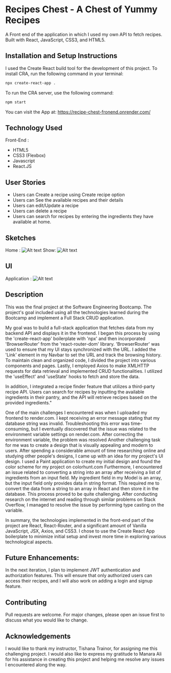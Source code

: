 # Recipes Chest - A Chest of Yummy Recipes

A Front end of the application in which I used my own API to fetch recipes. Built with React, JavaScript, CSS3, and HTML5.

## Installation and Setup Instructions

I used the Create React build tool for the development of this project. To install CRA, run the following command in your terminal:

```bash
npx create-react-app .
```

To run the CRA server, use the following command:

```bash
npm start
```

You can visit the App at:
https://recipe-chest-fronend.onrender.com/

## Technology Used

Front-End :

- HTML5
- CSS3 (Flexbox)
- Javascript
- React.JS

## User Stories

- Users can Create a recipe using Create recipe option
- Users can See the available recipes and their details
- Users can edit/Update a recipe
- Users can delete a recipe
- Users can search for recipes by entering the ingredients they have available at home.

## Sketches

Home : ![Alt text](./public/Home.png/200x200)
Show: ![Alt text](./public/show-page.png/200x200)

## UI

Application : ![Alt text](./public/UI.png/200x200)

## Description

This was the final project at the Software Engineering Bootcamp. The project's goal included using all the technologies learned during the Bootcamp and implement a Full Stack CRUD application.

My goal was to build a full-stack application that fetches data from my backend API and displays it in the frontend. I began this process by using the 'create-react-app' boilerplate with 'npx' and then incorporated 'BrowserRouter' from the 'react-router-dom' library. 'BrowserRouter' was used to ensure that my UI stays synchronized with the URL. I added the 'Link' element in my Navbar to set the URL and track the browsing history. To maintain clean and organized code, I divided the project into various components and pages. Lastly, I employed Axios to make XMLHTTP requests for data retrieval and implemented CRUD functionalities. I utilized the 'useEffect' and 'useState' hooks to fetch and store the data.

In addition, I integrated a recipe finder feature that utilizes a third-party recipe API. Users can search for recipes by inputting the available ingredients in their pantry, and the API will retrieve recipes based on the provided ingredients."

One of the main challenges I encountered was when I uploaded my frontend to render.com. I kept receiving an error message stating that my database string was invalid. Troubleshooting this error was time-consuming, but I eventually discovered that the issue was related to the environment variable settings on render.com. After correcting the environment variable, the problem was resolved
Another challenging task for me was to create a design that is visually appealing and modern to users. After spending a considerable amount of time researching online and studying other people's designs, I came up with an idea for my project's UI design. I used a Paint application to create my initial design and found the color scheme for my project on colorhunt.com
Furthermore, I encountered an issue related to converting a string into an array after receiving a list of ingredients from an input field. My ingredient field in my Model is an array, but the input field only provides data in string format. This required me to convert the data from a string to an array in React and then store it in the database. This process proved to be quite challenging. After conducting research on the internet and reading through similar problems on Stack Overflow, I managed to resolve the issue by performing type casting on the variable.

In summary, the technologies implemented in the front-end part of the project are React, React-Router, and a significant amount of Vanilla JavaScript, JSX, Axios, and CSS3. I chose to use the Create React App boilerplate to minimize initial setup and invest more time in exploring various technological aspects.

## Future Enhancements:

In the next iteration, I plan to implement JWT authentication and authorization features. This will ensure that only authorized users can access their recipes, and I will also work on adding a login and signup feature.

## Contributing

Pull requests are welcome. For major changes, please open an issue first to discuss what you would like to change.

## Acknowledgements

I would like to thank my instructor, Tishana Trainor, for assigning me this challenging project. I would also like to express my gratitude to Manara Ali for his assistance in creating this project and helping me resolve any issues I encountered along the way.
